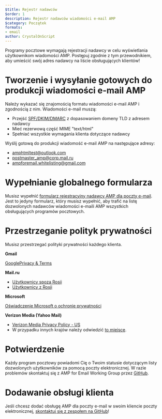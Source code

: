```yaml
---
$title: Rejestr nadawców
$order: 1
description: Rejestr nadawców wiadomości e-mail AMP
$category: Początek
formats:
- email
author: CrystalOnScript
---
```


Programy pocztowe wymagają rejestracji nadawcy w celu wyświetlania użytkownikom wiadomości AMP. Postępuj zgodnie z tym przewodnikiem, aby umieścić swój adres nadawcy na liście obsługujących klientów!

# Tworzenie i wysyłanie gotowych do produkcji wiadomości e-mail AMP

Należy wykazać się znajomością formatu wiadomości e-mail AMP i zgodnością z nim. Wiadomości e-mail muszą:

- Przejść [SPF/DKIM/DMARC](https://support.google.com/a/answer/33786?hl=en) z dopasowaniem domeny TLD z adresem nadawcy
- Mieć rezerwową część MIME "text/html"
- Spełniać wszystkie wymagania klienta dotyczące nadawcy

Wyślij gotową do produkcji wiadomość e-mail AMP na następujące adresy:

- amphtmltest@outlook.com
- postmaster_amp@corp.mail.ru
- ampforemail.whitelisting@gmail.com

# Wypełnianie globalnego formularza

Musisz wypełnić [formularz rejestracyjny nadawcy AMP dla poczty e-mail](https://docs.google.com/forms/d/e/1FAIpQLSdso95e7UDLk_R-bnpzsAmuUMDQEMUgTErcfGGItBDkghHU2A/viewform?gxids=7628). Jest to jedyny formularz, który musisz wypełnić, aby trafić na listę dozwolonych nadawców wiadomości e-maili AMP wszystkich obsługujących programów pocztowych.

# Przestrzeganie polityk prywatności

Musisz przestrzegać polityki prywatności każdego klienta.

**Gmail**

[GooglePrivacy & Terms](https://policies.google.com/privacy)

**Mail.ru**

- [Użytkownicy spoza Rosji](https://help.mail.ru/engmail-help/privacy)
- [Użytkownicy z Rosji](https://agent.mail.ru/legal/privacypolicy/en)

**Microsoft**

[Oświadczenie Microsoft o ochronie prywatności](https://privacy.microsoft.com/en-us/privacystatement)

**Verizon Media (Yahoo Mail)**

- [Verizon Media Privacy Policy - US](https://www.verizonmedia.com/policies/us/en/verizonmedia/privacy/index.html)
- W przypadku innych krajów należy odwiedzić [to miejsce](https://www.verizonmedia.com/policies/).

# Potwierdzenie

Każdy program pocztowy powiadomi Cię o Twoim statusie dotyczącym listy dozwolonych użytkowników za pomocą poczty elektronicznej. W razie problemów skontaktuj się z AMP for Email Working Group przez [GitHub](https://github.com/ampproject/wg-amp4email).

# Dodawanie obsługi klienta

Jeśli chcesz dodać obsługę AMP dla poczty e-mail w swoim kliencie poczty elektronicznej, [skontaktuj się z zespołem na GitHub](https://github.com/ampproject/wg-amp4email/)!
